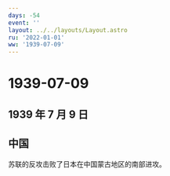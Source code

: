 ```yaml
---
days: -54
event: ''
layout: ../../layouts/Layout.astro
ru: '2022-01-01'
ww: '1939-07-09'
---
```


# 1939-07-09

## 1939 年 7 月 9 日

## 中国

苏联的反攻击败了日本在中国蒙古地区的南部进攻。